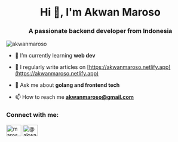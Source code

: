 <h1 align="center">Hi 👋, I'm Akwan Maroso</h1>
<h3 align="center">A passionate backend developer from Indonesia</h3>

<p align="left"> <img src="https://komarev.com/ghpvc/?username=akwanmaroso&label=Profile%20views&color=0e75b6&style=flat" alt="akwanmaroso" /> </p>

- 🌱 I’m currently learning **web dev**

- 📝 I regularly write articles on [https://akwanmaroso.netlify.app](https://akwanmaroso.netlify.app)

- 💬 Ask me about **golang and frontend tech**

- 📫 How to reach me **akwanmaroso@gmail.com**

<h3 align="left">Connect with me:</h3>
<p align="left">
<a href="https://twitter.com/maroso_akwan" target="blank"><img align="center" src="https://raw.githubusercontent.com/rahuldkjain/github-profile-readme-generator/master/src/images/icons/Social/twitter.svg" alt="maroso_akwan" height="30" width="40" /></a>
<a href="https://medium.com/@akwanmaroso" target="blank"><img align="center" src="https://raw.githubusercontent.com/rahuldkjain/github-profile-readme-generator/master/src/images/icons/Social/medium.svg" alt="@akwanmaroso" height="30" width="40" /></a>
</p>
